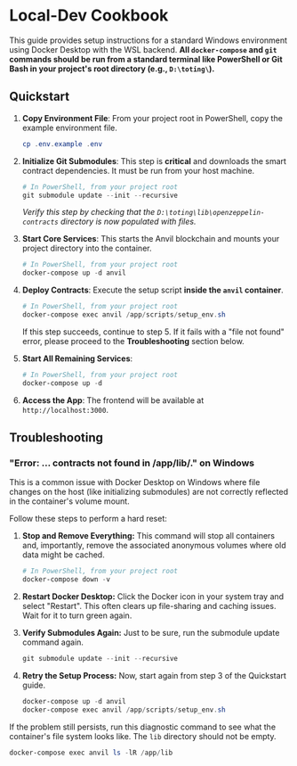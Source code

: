 # Local-Dev Cookbook

This guide provides setup instructions for a standard Windows environment using Docker Desktop with the WSL backend. **All `docker-compose` and `git` commands should be run from a standard terminal like PowerShell or Git Bash in your project's root directory (e.g., `D:\toting\`).**

## Quickstart

1.  **Copy Environment File**:
    From your project root in PowerShell, copy the example environment file.
    ```powershell
    cp .env.example .env
    ```

2.  **Initialize Git Submodules**:
    This step is **critical** and downloads the smart contract dependencies. It must be run from your host machine.
    ```powershell
    # In PowerShell, from your project root
    git submodule update --init --recursive
    ```
    *Verify this step by checking that the `D:\toting\lib\openzeppelin-contracts` directory is now populated with files.*

3.  **Start Core Services**:
    This starts the Anvil blockchain and mounts your project directory into the container.
    ```powershell
    # In PowerShell, from your project root
    docker-compose up -d anvil
    ```

4.  **Deploy Contracts**:
    Execute the setup script **inside the `anvil` container**.
    ```powershell
    # In PowerShell, from your project root
    docker-compose exec anvil /app/scripts/setup_env.sh
    ```
    If this step succeeds, continue to step 5. If it fails with a "file not found" error, please proceed to the **Troubleshooting** section below.

5.  **Start All Remaining Services**:
    ```powershell
    # In PowerShell, from your project root
    docker-compose up -d
    ```

6.  **Access the App**:
    The frontend will be available at `http://localhost:3000`.

## Troubleshooting

### "Error: ... contracts not found in /app/lib/." on Windows

This is a common issue with Docker Desktop on Windows where file changes on the host (like initializing submodules) are not correctly reflected in the container's volume mount.

Follow these steps to perform a hard reset:

1.  **Stop and Remove Everything:**
    This command will stop all containers and, importantly, remove the associated anonymous volumes where old data might be cached.
    ```powershell
    # In PowerShell, from your project root
    docker-compose down -v
    ```

2.  **Restart Docker Desktop:**
    Click the Docker icon in your system tray and select "Restart". This often clears up file-sharing and caching issues. Wait for it to turn green again.

3.  **Verify Submodules Again:**
    Just to be sure, run the submodule update command again.
    ```powershell
    git submodule update --init --recursive
    ```

4.  **Retry the Setup Process:**
    Now, start again from step 3 of the Quickstart guide.
    ```powershell
    docker-compose up -d anvil
    docker-compose exec anvil /app/scripts/setup_env.sh
    ```

If the problem still persists, run this diagnostic command to see what the container's file system looks like. The `lib` directory should not be empty.
```powershell
docker-compose exec anvil ls -lR /app/lib
